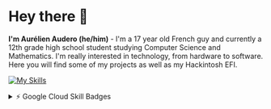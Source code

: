 <!--
**AurelienAudero/AurelienAudero** is a ✨ _special_ ✨ repository because its `README.md` (this file) appears on your GitHub profile.

Here are some ideas to get you started:

- 🔭 I’m currently working on ...
- 🌱 I’m currently learning ...
- 👯 I’m looking to collaborate on ...
- 🤔 I’m looking for help with ...
- 💬 Ask me about ...
- 📫 How to reach me: ...
- 😄 Pronouns: ...
- ⚡ Fun fact: ...
-->
# Hey there 👋
**I'm Aurélien Audero (he/him)** - I'm a 17 year old French guy and currently a 12th grade high school student studying Computer Science and Mathematics. I'm really interested in technology, from hardware to software. Here you will find some of my projects as well as my Hackintosh EFI.

[![My Skills](https://skillicons.dev/icons?i=js,html,css,python,mysql,googlecloud,vscode,docker,photoshop)](https://skillicons.dev)

<details>
  <summary>⚡️ Google Cloud Skill Badges</summary>
  <br>  
  <div>
      <a href="https://www.cloudskillsboost.google/public_profiles/885ac272-9844-42d3-b7a1-09dfe5de63b5/badges/3245686"><img src="https://cdn.qwiklabs.com/c6hU2KfzqwAtcpIiBV%2Fmv857VIzHNR45kxI97TmuezU%3D" height="125" title="Using the Cloud SDK Command Line" alt="Using the Cloud SDK Command Line"/>&nbsp;</a>
      <a href="https://www.cloudskillsboost.google/public_profiles/0027ee3f-1eca-4a8f-a7d4-1e311a4ab798/badges/6030778"><img src="https://cdn.qwiklabs.com/xRejIPM4k6VgI8%2B%2B2Nz5bFHFx8PwK0nn9oQofkJOsS4%3D" height="125" title="Google Cloud Essentials" alt="Google Cloud Essentials"/>&nbsp;</a>
      <a href="https://www.cloudskillsboost.google/public_profiles/0027ee3f-1eca-4a8f-a7d4-1e311a4ab798/badges/6029801"><img src="https://cdn.qwiklabs.com/k818RWx33jhv%2FiUD1EREu9zt3zwqqK5SkqjLiJzXhek%3D" height="125" title="Introduction to Generative AI" alt="Introduction to Generative AI"/>&nbsp;</a>
      <a href="https://www.cloudskillsboost.google/public_profiles/0027ee3f-1eca-4a8f-a7d4-1e311a4ab798/badges/6115973"><img src="https://cdn.qwiklabs.com/EOQVOqIBYEI7vPXkfrMJBO5YPdklPeCTAZmxxQm9MF0%3D" height="125" title="Introduction to Large Language Models" alt="Introduction to Large Language Models"/>&nbsp;</a>
      <a href="https://www.cloudskillsboost.google/public_profiles/0027ee3f-1eca-4a8f-a7d4-1e311a4ab798/badges/6116113"><img src="https://cdn.qwiklabs.com/c%2BSQMUVskJ%2BF2uQ%2F3dOBPzGUkhvD0yHTnnoQ1DSoFH8%3D" height="125" title="Introduction to Duet AI in Google Workspace" alt="Introduction to Duet AI in Google Workspace"/>&nbsp;</a>
    </div>
  <br>
</details>
